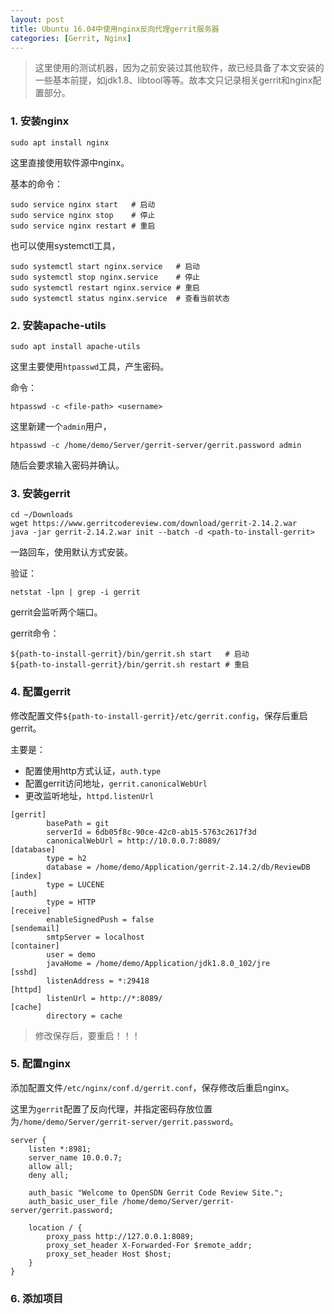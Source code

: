 ```yaml
---
layout: post
title: Ubuntu 16.04中使用nginx反向代理gerrit服务器
categories: [Gerrit, Nginx]
---
```


> 这里使用的测试机器，因为之前安装过其他软件，故已经具备了本文安装的一些基本前提，如jdk1.8、libtool等等。故本文只记录相关gerrit和nginx配置部分。

### 1. 安装nginx

	sudo apt install nginx

这里直接使用软件源中nginx。

基本的命令：

	sudo service nginx start   # 启动
	sudo service nginx stop    # 停止
	sudo service nginx restart # 重启

也可以使用systemctl工具，

	sudo systemctl start nginx.service   # 启动
	sudo systemctl stop nginx.service    # 停止
	sudo systemctl restart nginx.service # 重启
	sudo systemctl status nginx.service  # 查看当前状态

### 2. 安装apache-utils

	sudo apt install apache-utils

这里主要使用`htpasswd`工具，产生密码。

命令：

	htpasswd -c <file-path> <username>

这里新建一个`admin`用户，

	htpasswd -c /home/demo/Server/gerrit-server/gerrit.password admin

随后会要求输入密码并确认。

### 3. 安装gerrit

	cd ~/Downloads
	wget https://www.gerritcodereview.com/download/gerrit-2.14.2.war
	java -jar gerrit-2.14.2.war init --batch -d <path-to-install-gerrit>

一路回车，使用默认方式安装。

验证：

	netstat -lpn | grep -i gerrit

gerrit会监听两个端口。

gerrit命令：

	${path-to-install-gerrit}/bin/gerrit.sh start   # 启动
	${path-to-install-gerrit}/bin/gerrit.sh restart # 重启

### 4. 配置gerrit

修改配置文件`${path-to-install-gerrit}/etc/gerrit.config`，保存后重启gerrit。

主要是：
- 配置使用http方式认证，`auth.type`
- 配置gerrit访问地址，`gerrit.canonicalWebUrl`
- 更改监听地址，`httpd.listenUrl`

```
[gerrit]                                                                   
        basePath = git                                                     
        serverId = 6db05f8c-90ce-42c0-ab15-5763c2617f3d                    
        canonicalWebUrl = http://10.0.0.7:8089/                        
[database]                                                                 
        type = h2                                                          
        database = /home/demo/Application/gerrit-2.14.2/db/ReviewDB       
[index]                                                                    
        type = LUCENE                                                      
[auth]                                                                     
        type = HTTP                                                        
[receive]                                                                  
        enableSignedPush = false                                           
[sendemail]                                                                
        smtpServer = localhost                                             
[container]                                                                
        user = demo                                                       
        javaHome = /home/demo/Application/jdk1.8.0_102/jre                
[sshd]                                                                     
        listenAddress = *:29418                                            
[httpd]                                                                    
        listenUrl = http://*:8089/                                         
[cache]                                                                    
        directory = cache                                                  
```

> 修改保存后，要重启！！！

### 5. 配置nginx

添加配置文件`/etc/nginx/conf.d/gerrit.conf`，保存修改后重启nginx。

这里为`gerrit`配置了反向代理，并指定密码存放位置为`/home/demo/Server/gerrit-server/gerrit.password`。

```
server {
    listen *:8981;
    server_name 10.0.0.7;
    allow all;
    deny all;

    auth_basic "Welcome to OpenSDN Gerrit Code Review Site.";
    auth_basic_user_file /home/demo/Server/gerrit-server/gerrit.password;

    location / {
        proxy_pass http://127.0.0.1:8089;
        proxy_set_header X-Forwarded-For $remote_addr;
        proxy_set_header Host $host;
    }
}
```

### 6. 添加项目